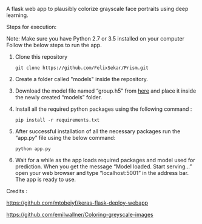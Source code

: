 A flask web app to plausibly colorize grayscale face portraits using deep learning.

Steps for execution: 

Note: Make sure you have Python 2.7 or 3.5 installed on your computer
Follow the below steps to run the app.
1)	Clone this repository

		git clone https://github.com/FelixSekar/Prism.git
2)	Create a folder called "models" inside the repository.
3)	Download the model file named “group.h5” from [here](https://drive.google.com/open?id=1XorKfx_YLTuFnve8FdujqV-bgtL6AQzS) and place it inside the newly created “models” folder.
4)	Install all the required python packages using the following command :

		pip install -r requirements.txt
5)	After successful installation of all the necessary packages run the “app.py” file using the below command:

		python app.py
6)	Wait for a while as the app loads required packages and model used for prediction. When you get the message “Model loaded. Start serving…” open your web browser and type “localhost:5001” in the address bar. The app is ready to use. 
 

Credits : 

https://github.com/mtobeiyf/keras-flask-deploy-webapp

https://github.com/emilwallner/Coloring-greyscale-images
